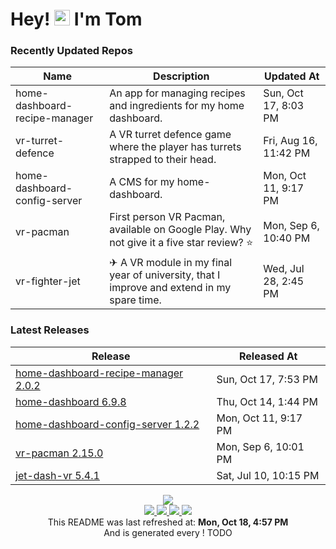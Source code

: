 # Hey! <img src="https://media.giphy.com/media/hvRJCLFzcasrR4ia7z/giphy.gif" width="25px"> I'm Tom

### Recently Updated Repos

| Name | Description | Updated At |
| ---- | ----------- | ---------- |
| home-dashboard-recipe-manager | An app for managing recipes and ingredients for my home dashboard. | Sun, Oct 17, 8:03 PM |
| vr-turret-defence | A VR turret defence game where the player has turrets strapped to their head. | Fri, Aug 16, 11:42 PM |
| home-dashboard-config-server | A CMS for my home-dashboard. | Mon, Oct 11, 9:17 PM |
| vr-pacman | First person VR Pacman, available on Google Play. Why not give it a five star review? ⭐️ | Mon, Sep 6, 10:40 PM |
| vr-fighter-jet | ✈ A VR module in my final year of university, that I improve and extend in my spare time. | Wed, Jul 28, 2:45 PM |

### Latest Releases
| Release | Released At |
| ------- | ----------- |
| [home-dashboard-recipe-manager 2.0.2](https:&#x2F;&#x2F;github.com&#x2F;iamtomhewitt&#x2F;home-dashboard-recipe-manager&#x2F;releases&#x2F;tag&#x2F;2.0.2) | Sun, Oct 17, 7:53 PM | 
| [home-dashboard 6.9.8](https:&#x2F;&#x2F;github.com&#x2F;iamtomhewitt&#x2F;home-dashboard&#x2F;releases&#x2F;tag&#x2F;6.9.8) | Thu, Oct 14, 1:44 PM | 
| [home-dashboard-config-server 1.2.2](https:&#x2F;&#x2F;github.com&#x2F;iamtomhewitt&#x2F;home-dashboard-config-server&#x2F;releases&#x2F;tag&#x2F;1.2.2) | Mon, Oct 11, 9:17 PM | 
| [vr-pacman 2.15.0](https:&#x2F;&#x2F;github.com&#x2F;iamtomhewitt&#x2F;vr-pacman&#x2F;releases&#x2F;tag&#x2F;2.15.0) | Mon, Sep 6, 10:01 PM | 
| [jet-dash-vr 5.4.1](https:&#x2F;&#x2F;github.com&#x2F;iamtomhewitt&#x2F;jet-dash-vr&#x2F;releases&#x2F;tag&#x2F;5.4.1) | Sat, Jul 10, 10:15 PM | 


<div align='center'>
  <img src="https://github.com/iamtomhewitt/iamtomhewitt/actions/workflows/update-stats.yml/badge.svg" />
</div>
<div align='center'>
  <a href="https://www.youtube.com/user/tomhewittification/videos?view_as=subscriber">
    <img src="https://img.shields.io/badge/YouTube-FF0000?style=for-the-badge&logo=youtube&logoColor=white" />
  </a>
  <a href="https://www.instagram.com/iamtomhewitt/">
    <img src="https://img.shields.io/badge/Instagram-E4405F?style=for-the-badge&logo=instagram&logoColor=white" />
  </a>
  <a href="https://www.linkedin.com/in/thomas-hewitt-ab7724a8/">
    <img src="https://img.shields.io/badge/LinkedIn-0077B5?style=for-the-badge&logo=linkedin&logoColor=white" />
  </a>
  <a href="https://iamtomhewitt.github.io/website/#/">
    <img src="https://img.shields.io/badge/website-000000?style=for-the-badge&logo=About.me&logoColor=white" />
  </a>
</div>

<div align='center'>
This README was last refreshed at: <b>Mon, Oct 18, 4:57 PM</b>
<br/>
And is generated every ! TODO
</div>
